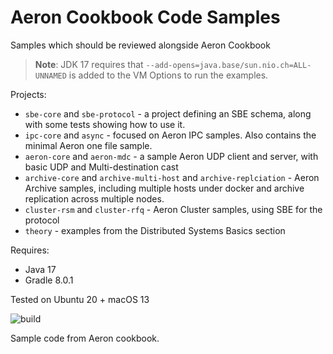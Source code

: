 # Aeron Cookbook Code Samples

Samples which should be reviewed alongside Aeron Cookbook

> **Note**: JDK 17 requires that `--add-opens=java.base/sun.nio.ch=ALL-UNNAMED` is added to the VM Options to run the examples.

Projects:
- `sbe-core` and `sbe-protocol` - a project defining an SBE schema, along with some tests showing how to use it.
- `ipc-core` and `async` - focused on Aeron IPC samples. Also contains the minimal Aeron one file sample.
- `aeron-core` and `aeron-mdc` - a sample Aeron UDP client and server, with basic UDP and Multi-destination cast
- `archive-core` and `archive-multi-host` and `archive-replciation` - Aeron Archive samples, including multiple hosts under docker and archive replication across multiple nodes.
- `cluster-rsm` and `cluster-rfq` - Aeron Cluster samples, using SBE for the protocol
- `theory` - examples from the Distributed Systems Basics section

Requires:
- Java 17
- Gradle 8.0.1

Tested on Ubuntu 20 + macOS 13

 ![build](https://github.com/eleventy7/aeron-cookbook-code/workflows/JavaCI/badge.svg)
 
Sample code from Aeron cookbook.
